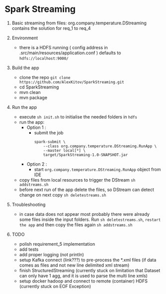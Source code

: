 # Spark Streaming

1. Basic streaming from files:
    org.company.temperature.DStreaming contains the solution for req_1 to req_4

2. Environment
    - there is a HDFS running ( config address in .src/main/resources/application.conf ) defaults to ```hdfs://localhost:9000/```

3. Build the app
    - clone the repo ```git clone https://github.com/AlexKitov/SparkStreaming.git```
    - cd SparkStreaming
    - mvn clean
    - mvn package

4. Run the app

    - execute ```sh init.sh``` to initialise the needed folders in ```hdfs```
    - run the app:
      - Option 1 :
        - submit the job
          ```
          spark-submit \
              --class org.company.temperature.DStreaming.RunApp \
              --master local[*] \
              target/SparkStreaming-1.0-SNAPSHOT.jar
          ```
      - Option 2 :
        - start ```org.company.temperature.DStreaming.RunApp``` object from IDE
    - copy files from local resources to trigger the DStream ```sh addstreams.sh```
    - before next run of the app delete the files, so DStream can detect change on next copy ```sh deletestreams.sh```

5. Troubleshooting
   - in case data does not appear most probably there were already some files inside the input folders.
    Run ```sh deletestreams.sh```, ```restart the app``` and then copy the files again ```sh addstreams.sh``` 

6. TODO
    - polish requirement_5 implementation
    - add tests
    - add proper logging (not println)
    - setup Kafka connect (link???) to pre-process the *.xml files (if data comes as files and not new line delimited xml stream)
    - finish StructuredStreaming (currently stuck on limitation that Dataset can only have 1 agg, and it is used to parse the multi line xmls)
    - setup docker hadoop and connect to remote (container) HDFS (currently stuck on EOF Exception)
